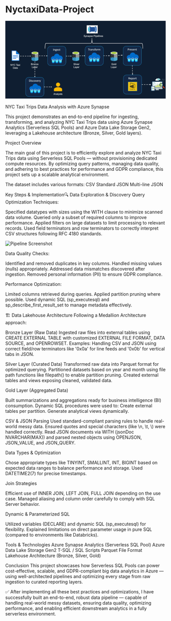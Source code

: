 # NyctaxiData-Project
![image alt](https://github.com/sathvikreddy829/NyctaxiData-Project/blob/625365e5d44db19b1c00ebc323ea75a12cb0f49c/Screenshot%202025-04-26%20201608.png)

NYC Taxi Trips Data Analysis with Azure Synapse

This project demonstrates an end-to-end pipeline for ingesting, transforming, and analyzing NYC Taxi Trips data using Azure Synapse Analytics (Serverless SQL Pools) and Azure Data Lake Storage Gen2, leveraging a Lakehouse architecture (Bronze, Silver, Gold layers).

Project Overview

The main goal of this project is to efficiently explore and analyze NYC Taxi Trips data using Serverless SQL Pools — without provisioning dedicated compute resources.
By optimizing query patterns, managing data quality, and adhering to best practices for performance and GDPR compliance, this project sets up a scalable analytical environment.

The dataset includes various formats:
CSV
Standard JSON
Multi-line JSON

Key Steps & Implementation🔍
Data Exploration & Discovery
Query Optimization Techniques:

Specified datatypes with sizes using the WITH clause to minimize scanned data volume.
Queried only a subset of required columns to improve performance.
Applied filters on large datasets to limit processing to relevant records.
Used field terminators and row terminators to correctly interpret CSV structures following RFC 4180 standards.

![Pipeline Screenshot](https://github.com/sathvikreddy829/nyc-taxi-azure-etl/blob/63f5cd7a2fdfc276390f4eece9f5f8fc73b5f289/reference_images/Screenshot%202025-04-26%20191930.png)

Data Quality Checks:

Identified and removed duplicates in key columns.
Handled missing values (nulls) appropriately.
Addressed data mismatches discovered after ingestion.
Removed personal information (PII) to ensure GDPR compliance.

Performance Optimization:

Limited columns retrieved during queries.
Applied partition pruning where possible.
Used dynamic SQL (sp_executesql) and sp_describe_first_result_set to manage metadata effectively.

🏗️ Data Lakehouse Architecture
Following a Medallion Architecture approach:

Bronze Layer (Raw Data)
Ingested raw files into external tables using CREATE EXTERNAL TABLE with customized EXTERNAL FILE FORMAT, DATA SOURCE, and OPENROWSET.
Examples: Handling CSV and JSON using correct field/row terminators like '0x0a' for line feeds and '0x0b' for vertical tabs in JSON.

Silver Layer (Curated Data)
Transformed raw data into Parquet format for optimized querying.
Partitioned datasets based on year and month using file path functions like filepath() to enable partition pruning.
Created external tables and views exposing cleaned, validated data.

Gold Layer (Aggregated Data)

Built summarizations and aggregations ready for business intelligence (BI) consumption.
Dynamic SQL procedures were used to:
Create external tables per partition.
Generate analytical views dynamically.

CSV & JSON Parsing
Used standard-compliant parsing rules to handle real-world messy data.
Ensured quotes and special characters (like \n, \t, \\) were handled correctly.
Read JSON documents via WITH (jsonDoc NVARCHAR(MAX)) and parsed nested objects using OPENJSON, JSON_VALUE, and JSON_QUERY.

Data Types & Optimization

Chose appropriate types like TINYINT, SMALLINT, INT, BIGINT based on expected data ranges to balance performance and storage.
Used DATETIME2(7) for precise timestamps.

Join Strategies

Efficient use of INNER JOIN, LEFT JOIN, FULL JOIN depending on the use case.
Managed aliasing and column order carefully to comply with SQL Server behavior.

Dynamic & Parameterized SQL

Utilized variables (DECLARE) and dynamic SQL (sp_executesql) for flexibility.
Explained limitations on direct parameter usage in pure SQL (compared to environments like Databricks).

Tools & Technologies
Azure Synapse Analytics (Serverless SQL Pool)
Azure Data Lake Storage Gen2
T-SQL / SQL Scripts
Parquet File Format
Lakehouse Architecture (Bronze, Silver, Gold)

Conclusion
This project showcases how Serverless SQL Pools can power cost-effective, scalable, and GDPR-compliant big data analytics in Azure — using well-architected pipelines and optimizing every stage from raw ingestion to curated reporting layers.

✅ After implementing all these best practices and optimizations, I have successfully built an end-to-end, robust data pipeline — capable of handling real-world messy datasets, ensuring data quality, optimizing performance, and enabling efficient downstream analytics in a fully serverless environment.










